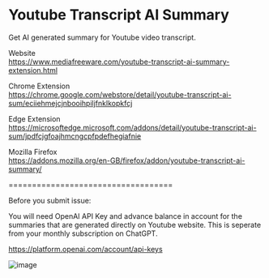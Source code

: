 # Youtube Transcript AI Summary
Get AI generated summary for Youtube video transcript.

Website<br>
https://www.mediafreeware.com/youtube-transcript-ai-summary-extension.html

Chrome Extension<br>
https://chrome.google.com/webstore/detail/youtube-transcript-ai-sum/eciiehmejcjnbooihpiljfnklkopkfcj

Edge Extension<br>
https://microsoftedge.microsoft.com/addons/detail/youtube-transcript-ai-sum/jpdfcjgfoajhmcngcpfpdefhegiafnie

Mozilla Firefox<br>
https://addons.mozilla.org/en-GB/firefox/addon/youtube-transcript-ai-summary/

===================================


Before you submit issue:

You will need OpenAI API Key and advance balance in account for the summaries that are generated directly on Youtube website. This is seperate from your monthly subscription on ChatGPT.

https://platform.openai.com/account/api-keys

![image](https://user-images.githubusercontent.com/9138521/232521337-ec1358bd-c20d-425c-8e6f-d6dad8b3f284.png)
